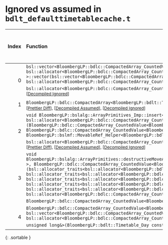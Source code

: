 # Ignored vs assumed in `bdlt_defaulttimetablecache.t`

<script src="../sorttable.js"></script>

|   Index | Function                                                                                                                                                                                                                                                                                                                                                                                                                                                                                                                                                                                                                                                                                                                                                                                                                                                                                                                                                                                                                                                                                                                                                                                                                                                                                                                                                          |   Difference in number of lines |   Function size difference in bytes |   Number of lines in assumed build |   Number of bytes in assumed build |   Number of lines in ignored build |   Number of bytes in ignored build |
|--------:|:------------------------------------------------------------------------------------------------------------------------------------------------------------------------------------------------------------------------------------------------------------------------------------------------------------------------------------------------------------------------------------------------------------------------------------------------------------------------------------------------------------------------------------------------------------------------------------------------------------------------------------------------------------------------------------------------------------------------------------------------------------------------------------------------------------------------------------------------------------------------------------------------------------------------------------------------------------------------------------------------------------------------------------------------------------------------------------------------------------------------------------------------------------------------------------------------------------------------------------------------------------------------------------------------------------------------------------------------------------------|--------------------------------:|------------------------------------:|-----------------------------------:|-----------------------------------:|-----------------------------------:|-----------------------------------:|
|       0 | `bsl::vector<BloombergLP::bdlc::CompactedArray_CountedValue<BloombergLP::bdlt::Timetable_Day>, bsl::allocator<BloombergLP::bdlc::CompactedArray_CountedValue<BloombergLP::bdlt::Timetable_Day> > >::vector(bsl::vector<BloombergLP::bdlc::CompactedArray_CountedValue<BloombergLP::bdlt::Timetable_Day>, bsl::allocator<BloombergLP::bdlc::CompactedArray_CountedValue<BloombergLP::bdlt::Timetable_Day> > > const&, bsl::allocator<BloombergLP::bdlc::CompactedArray_CountedValue<BloombergLP::bdlt::Timetable_Day> > const&)` <sup>\[[Assumed](0-assume)\], \[[Ignored](0-none)\], \[[Diff](0.diff.html)\], \[[Prettier Diff](0-diff.html)\], \[[Decompiled Assumed](0-assume-decompiled.txt)\], \[[Decompiled Ignored](0-none-decompiled.txt)\]</sup>                                                                                                                                                                                                                                                                                                                                                                                                                                                                                                                                                                                                          |                              -6 |                                 -16 |                                100 |                                352 |                                106 |                                368 |
|       1 | `BloombergLP::bdlc::CompactedArray<BloombergLP::bdlt::Timetable_Day>::increment(BloombergLP::bdlt::Timetable_Day const&, unsigned long)` <sup>\[[Assumed](1-assume)\], \[[Ignored](1-none)\], \[[Diff](1.diff.html)\], \[[Prettier Diff](1-diff.html)\], \[[Decompiled Assumed](1-assume-decompiled.txt)\], \[[Decompiled Ignored](1-none-decompiled.txt)\]</sup>                                                                                                                                                                                                                                                                                                                                                                                                                                                                                                                                                                                                                                                                                                                                                                                                                                                                                                                                                                                                 |                              -9 |                                 -48 |                                189 |                                672 |                                198 |                                720 |
|       2 | `void BloombergLP::bslalg::ArrayPrimitives_Imp::insert<BloombergLP::bdlc::CompactedArray_CountedValue<BloombergLP::bdlt::Timetable_Day>, bsl::allocator<BloombergLP::bdlc::CompactedArray_CountedValue<BloombergLP::bdlt::Timetable_Day> > >(BloombergLP::bdlc::CompactedArray_CountedValue<BloombergLP::bdlt::Timetable_Day>*, BloombergLP::bdlc::CompactedArray_CountedValue<BloombergLP::bdlt::Timetable_Day>*, BloombergLP::bslmf::MovableRef_Helper<BloombergLP::bdlc::CompactedArray_CountedValue<BloombergLP::bdlt::Timetable_Day> >::type, bsl::allocator<BloombergLP::bdlc::CompactedArray_CountedValue<BloombergLP::bdlt::Timetable_Day> >, BloombergLP::bslmf::MetaInt<0>*)` <sup>\[[Assumed](2-assume)\], \[[Ignored](2-none)\], \[[Diff](2.diff.html)\], \[[Prettier Diff](2-diff.html)\], \[[Decompiled Assumed](2-assume-decompiled.txt)\], \[[Decompiled Ignored](2-none-decompiled.txt)\]</sup>                                                                                                                                                                                                                                                                                                                                                                                                                                                  |                             -14 |                                 -64 |                                 97 |                                304 |                                111 |                                368 |
|       3 | `void BloombergLP::bslalg::ArrayPrimitives::destructiveMoveAndEmplace<bsl::allocator<BloombergLP::bdlc::CompactedArray_CountedValue<BloombergLP::bdlt::Timetable_Day> >, BloombergLP::bdlc::CompactedArray_CountedValue<BloombergLP::bdlt::Timetable_Day> >(bsl::allocator_traits<bsl::allocator<BloombergLP::bdlc::CompactedArray_CountedValue<BloombergLP::bdlt::Timetable_Day> > >::pointer, bsl::allocator_traits<bsl::allocator<BloombergLP::bdlc::CompactedArray_CountedValue<BloombergLP::bdlt::Timetable_Day> > >::pointer*, bsl::allocator_traits<bsl::allocator<BloombergLP::bdlc::CompactedArray_CountedValue<BloombergLP::bdlt::Timetable_Day> > >::pointer, bsl::allocator_traits<bsl::allocator<BloombergLP::bdlc::CompactedArray_CountedValue<BloombergLP::bdlt::Timetable_Day> > >::pointer, bsl::allocator_traits<bsl::allocator<BloombergLP::bdlc::CompactedArray_CountedValue<BloombergLP::bdlt::Timetable_Day> > >::pointer, bsl::allocator<BloombergLP::bdlc::CompactedArray_CountedValue<BloombergLP::bdlt::Timetable_Day> >, BloombergLP::bdlc::CompactedArray_CountedValue<BloombergLP::bdlt::Timetable_Day>&&)` <sup>\[[Assumed](3-assume)\], \[[Ignored](3-none)\], \[[Diff](3.diff.html)\], \[[Prettier Diff](3-diff.html)\], \[[Decompiled Assumed](3-assume-decompiled.txt)\], \[[Decompiled Ignored](3-none-decompiled.txt)\]</sup> |                             -20 |                                 -80 |                                194 |                                720 |                                214 |                                800 |
|       4 | `BloombergLP::bdlc::CompactedArray_CountedValue<BloombergLP::bdlt::Timetable_Day>& bsl::vector<BloombergLP::bdlc::CompactedArray_CountedValue<BloombergLP::bdlt::Timetable_Day>, bsl::allocator<BloombergLP::bdlc::CompactedArray_CountedValue<BloombergLP::bdlt::Timetable_Day> > >::emplace_back<BloombergLP::bdlt::Timetable_Day const&, unsigned long&>(BloombergLP::bdlt::Timetable_Day const&, unsigned long&)` <sup>\[[Assumed](4-assume)\], \[[Ignored](4-none)\], \[[Diff](4.diff.html)\], \[[Prettier Diff](4-diff.html)\], \[[Decompiled Assumed](4-assume-decompiled.txt)\], \[[Decompiled Ignored](4-none-decompiled.txt)\]</sup>                                                                                                                                                                                                                                                                                                                                                                                                                                                                                                                                                                                                                                                                                                                    |                             -25 |                                 -80 |                                219 |                                800 |                                244 |                                880 |
{: .sortable }
